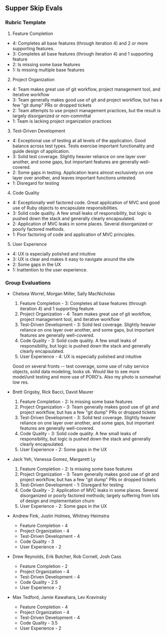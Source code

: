 ## Supper Skip Evals

### Rubric Template

1. Feature Completion
  * 4: Completes all base features (through iteration 4) and 2 or more supporting features.
  * 3: Completes all base features (through iteration 4) and 1 supporting feature
  * 2: Is missing some base features
  * 1: Is missing multiple base features
2. Project Organization
  * 4: Team makes great use of git workflow, project management tool, and iterative workflow
  * 3: Team generally makes good use of git and project workflow, but has a few "git dump" PRs or dropped tickets
  * 2: Team attempts to use project management practices, but the result is largely disorganized or non-committal
  * 1: Team is lacking project organization practices
3. Test-Driven Development
  * 4: Exceptional use of testing at all levels of the application. Good balance across test types. Tests exercise important functionality and guide design of application.
  * 3: Solid test coverage. Slightly heavier reliance on one layer over another, and some gaps, but important features are generally well-covered.
  * 2: Some gaps in testing. Application leans almost exclusively on one layer over another, and leaves important functions untested.
  * 1: Disregard for testing
4. Code Quality
  * 4: Exceptionally well factored code. Great application of MVC and good use of Ruby objects
  to encapsulate responsibilities.
  * 3: Solid code quality. A few small leaks of responsibility, but logic is pushed down the stack and
  generally clearly encapsulated.
  * 2: Application of MVC leaks in some places. Several disorganized or poorly factored methods.
  * 1: Poor factoring of code and application of MVC principles.
5. User Experience
  * 4: UX is especially polished and intuitive
  * 3: UX is clear and makes it easy to navigate around the site
  * 2: Some gaps in the UX
  * 1: Inattention to the user experience.


### Group Evaluations

* Chelsea Worrel, Morgan Miller, Sally MacNicholas
  1. Feature Completion - 3: Completes all base features (through iteration 4) and 1 supporting feature
  2. Project Organization - 4: Team makes great use of git workflow, project management tool, and iterative workflow
  3. Test-Driven Development - 3: Solid test coverage. Slightly heavier reliance on one layer over another, and some gaps, but important features are generally well-covered.
  4. Code Quality - 3: Solid code quality. A few small leaks of responsibility, but logic is pushed down the stack and generally clearly encapsulated.
  5. User Experience - 4: UX is especially polished and intuitive

  Good on several fronts -- test coverage, some use of ruby service objects, solid data modeling, looks ok. Would like to see more model/unit testing and more use of PORO's. Also my photo is somewhat low res.

* Brett Grigsby, Rick Bacci, David Maurer
  1. Feature Completion - 2: Is missing some base features
  2. Project Organization - 3: Team generally makes good use of git and project workflow, but has a few "git dump" PRs or dropped tickets
  3. Test-Driven Development - 3: Solid test coverage. Slightly heavier reliance on one layer over another, and some gaps, but important features are generally well-covered.
  4. Code Quality - 3: Solid code quality. A few small leaks of responsibility, but logic is pushed down the stack and generally clearly encapsulated.
  5. User Experience - 2: Some gaps in the UX
* Jack Yeh, Vanessa Gomez, Margarett Ly
  1. Feature Completion - 2: Is missing some base features
  2. Project Organization - 3: Team generally makes good use of git and project workflow, but has a few "git dump" PRs or dropped tickets
  3. Test-Driven Development - 1: Disregard for testing
  4. Code Quality - 2: Application of MVC leaks in some places. Several disorganized or poorly factored methods; largely suffering from lots of design and implementation churn
  5. User Experience - 2: Some gaps in the UX
* Andrew Fink, Justin Holmes, Whitney Heimstra
  * Feature Completion - 4
  * Project Organization - 4
  * Test-Driven Development - 4
  * Code Quality - 3
  * User Experience - 2
* Drew Reynolds, Erik Butcher, Rob Cornell, Josh Cass
  * Feature Completion - 2
  * Project Organization - 4
  * Test-Driven Development - 4
  * Code Quality - 2.5
  * User Experience - 2
* Max Tedford, Jamie Kawahara, Lev Kravinsky
  * Feature Completion - 4
  * Project Organization - 4
  * Test-Driven Development - 4
  * Code Quality - 3.5
  * User Experience - 2
